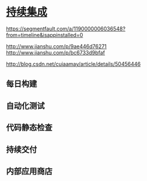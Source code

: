 # [持续集成](https://en.wikipedia.org/wiki/Continuous_integration)

https://segmentfault.com/a/1190000006036548?from=timeline&isappinstalled=0

http://www.jianshu.com/p/9ae446d76271
http://www.jianshu.com/p/bc6733d9bfaf

http://blog.csdn.net/cuiaamay/article/details/50456446

## 每日构建


## 自动化测试


## 代码静态检查



## 持续交付


## 内部应用商店